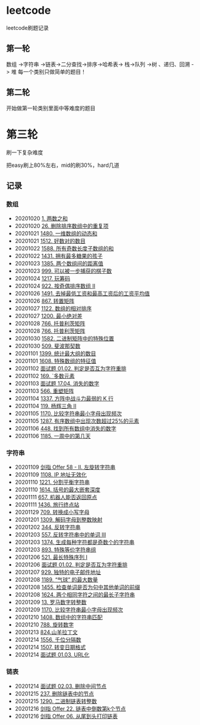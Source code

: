 # leetcode
 leetcode刷题记录

## 第一轮
数组 ->字符串 ->链表->二分查找->排序->哈希表-> 栈->队列 ->树 、递归、回溯 -> 堆 
每一个类别只做简单的题目！

## 第二轮
开始做第一轮类别里面中等难度的题目

# 第三轮
刷一下复杂难度

把easy刷上80%左右，mid的刷30%，hard几道

## 记录

### 数组

- 20201020   [1. 两数之和](https://leetcode-cn.com/problems/two-sum/)
- 20201020   [26. 删除排序数组中的重复项](https://leetcode-cn.com/problems/remove-duplicates-from-sorted-array/)
- 20201021   [1480. 一维数组的动态和](https://leetcode-cn.com/problems/running-sum-of-1d-array/)
- 20201021   [1512. 好数对的数目](https://leetcode-cn.com/problems/number-of-good-pairs/submissions/)
- 20201022   [1588.  所有奇数长度子数组的和](https://leetcode-cn.com/problems/sum-of-all-odd-length-subarrays/)
- 20201022   [1431. 拥有最多糖果的孩子](https://leetcode-cn.com/problems/kids-with-the-greatest-number-of-candies/)
- 20201023  [1385. 两个数组间的距离值](https://leetcode-cn.com/problems/find-the-distance-value-between-two-arrays/)
- 20201023  [999. 可以被一步捕获的棋子数](https://leetcode-cn.com/problems/available-captures-for-rook/)
- 20201024  [1217. 玩筹码](https://leetcode-cn.com/problems/minimum-cost-to-move-chips-to-the-same-position/submissions/)
- 20201024  [922. 按奇偶排序数组 II](https://leetcode-cn.com/problems/sort-array-by-parity-ii/)
- 20201026  [1491. 去掉最低工资和最高工资后的工资平均值](https://leetcode-cn.com/problems/average-salary-excluding-the-minimum-and-maximum-salary/)
- 20201026  [867. 转置矩阵](https://leetcode-cn.com/problems/transpose-matrix/)
- 20201027  [1122. 数组的相对排序](https://leetcode-cn.com/problems/relative-sort-array/submissions/)
- 20201027  [1200. 最小绝对差](https://leetcode-cn.com/problems/minimum-absolute-difference/)
- 20201028  [766. 托普利茨矩阵](https://leetcode-cn.com/problems/toeplitz-matrix/submissions/)
- 20201028  [766. 托普利茨矩阵](https://leetcode-cn.com/problems/toeplitz-matrix/submissions/)
- 20201030  [1582. 二进制矩阵中的特殊位置](https://leetcode-cn.com/problems/special-positions-in-a-binary-matrix/submissions/)
- 20201030  [509. 斐波那契数](https://leetcode-cn.com/problems/fibonacci-number/)
- 20201101  [1399. 统计最大组的数目](https://leetcode-cn.com/problems/count-largest-group/)
- 20201101  [1608. 特殊数组的特征值](https://leetcode-cn.com/problems/special-array-with-x-elements-greater-than-or-equal-x/)
- 20201102  [面试题 01.02. 判定是否互为字符重排](https://leetcode-cn.com/problems/check-permutation-lcci/)
- 20201102  [169. `多数元素](https://leetcode-cn.com/problems/majority-element/)
- 20201103  [面试题 17.04. 消失的数字](https://leetcode-cn.com/problems/missing-number-lcci/)
- 20201103  [566. 重塑矩阵](https://leetcode-cn.com/problems/reshape-the-matrix/)
- 20201104  [1337. 方阵中战斗力最弱的 K 行](https://leetcode-cn.com/problems/the-k-weakest-rows-in-a-matrix/)
- 20201104  [119. 杨辉三角 II](https://leetcode-cn.com/problems/pascals-triangle-ii/)
- 20201105  [1170. 比较字符串最小字母出现频次](https://leetcode-cn.com/problems/compare-strings-by-frequency-of-the-smallest-character/submissions/)
- 20201105  [1287. 有序数组中出现次数超过25%的元素](https://leetcode-cn.com/problems/element-appearing-more-than-25-in-sorted-array/)
- 20201106  [448. 找到所有数组中消失的数字](https://leetcode-cn.com/problems/find-all-numbers-disappeared-in-an-array/)
- 20201106  [1185. 一周中的第几天](https://leetcode-cn.com/problems/day-of-the-week/)

### 字符串

- 20201109  [剑指 Offer 58 - II. 左旋转字符串](https://leetcode-cn.com/problems/zuo-xuan-zhuan-zi-fu-chuan-lcof/submissions/)
- 20201109  [1108. IP 地址无效化](https://leetcode-cn.com/problems/defanging-an-ip-address/submissions/)
- 20201110  [1221. 分割平衡字符串](https://leetcode-cn.com/problems/split-a-string-in-balanced-strings/submissions/)
- 20201110  [1614. 括号的最大嵌套深度](https://leetcode-cn.com/problems/maximum-nesting-depth-of-the-parentheses/solution/)
- 20201111  [657. 机器人能否返回原点](https://leetcode-cn.com/problems/robot-return-to-origin/)
- 20201111  [1436. 旅行终点站](https://leetcode-cn.com/problems/destination-city/)
- 20201129  [709. 转换成小写字母](https://leetcode-cn.com/problems/to-lower-case/)
- 20201201  [1309. 解码字母到整数映射](https://leetcode-cn.com/problems/decrypt-string-from-alphabet-to-integer-mapping/)
- 20201202  [344. 反转字符串](https://leetcode-cn.com/problems/reverse-string/)
- 20201203  [557. 反转字符串中的单词 III](https://leetcode-cn.com/problems/reverse-words-in-a-string-iii/)
- 20201203  [1374. 生成每种字符都是奇数个的字符串](https://leetcode-cn.com/problems/generate-a-string-with-characters-that-have-odd-counts/)
- 20201203  [893. 特殊等价字符串组](https://leetcode-cn.com/problems/groups-of-special-equivalent-strings/)
- 20201206  [521. 最长特殊序列 Ⅰ](https://leetcode-cn.com/problems/longest-uncommon-subsequence-i/)
- 20201206  [面试题 01.02. 判定是否互为字符重排](https://leetcode-cn.com/problems/check-permutation-lcci/submissions/)
- 20201207  [929. 独特的电子邮件地址](https://leetcode-cn.com/problems/unique-email-addresses/)
- 20201208  [1189. “气球” 的最大数量](https://leetcode-cn.com/problems/maximum-number-of-balloons/submissions/)
- 20201208  [1455. 检查单词是否为句中其他单词的前缀](https://leetcode-cn.com/problems/check-if-a-word-occurs-as-a-prefix-of-any-word-in-a-sentence/)
- 20201208  [1624. 两个相同字符之间的最长子字符串](https://leetcode-cn.com/problems/largest-substring-between-two-equal-characters/submissions/)
- 20201209  [13. 罗马数字转整数](https://leetcode-cn.com/problems/roman-to-integer/submissions/)
- 20201209  [1170. 比较字符串最小字母出现频次](https://leetcode-cn.com/problems/compare-strings-by-frequency-of-the-smallest-character/submissions/)
- 20201210  [1408. 数组中的字符串匹配](https://leetcode-cn.com/problems/string-matching-in-an-array/)
- 20201210  [788. 旋转数字](https://leetcode-cn.com/problems/rotated-digits/)
- 20201213  [824.山羊拉丁文](https://leetcode-cn.com/problems/goat-latin/submissions/)
- 20201214  [1556. 千位分隔数](https://leetcode-cn.com/problems/thousand-separator/)
- 20201214  [1507. 转变日期格式](https://leetcode-cn.com/problems/reformat-date/)
- 20201214  [面试题 01.03. URL化](https://leetcode-cn.com/problems/string-to-url-lcci/)

### 链表

- 20201214  [面试题 02.03. 删除中间节点](https://leetcode-cn.com/problems/delete)
- 20201215  [237. 删除链表中的节点](https://leetcode-cn.com/problems/delete-node-in-a-linked-list/submissions/)
- 20201215  [1290. 二进制链表转整数](https://leetcode-cn.com/problems/convert-binary-number-in-a-linked-list-to-integer/submissions/)
- 20201216  [剑指 Offer 22. 链表中倒数第k个节点](https://leetcode-cn.com/problems/lian-biao-zhong-dao-shu-di-kge-jie-dian-lcof/submissions/)
- 20201216  [剑指 Offer 06. 从尾到头打印链表](https://leetcode-cn.com/problems/cong-wei-dao-tou-da-yin-lian-biao-lcof/)